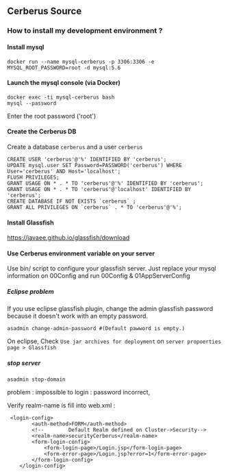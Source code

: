 ## Cerberus Source
    
### How to install my development environment ?

#### Install mysql
```
docker run --name mysql-cerberus -p 3306:3306 -e MYSQL_ROOT_PASSWORD=root -d mysql:5.6
```
#### Launch the mysql console (via Docker)
```
docker exec -ti mysql-cerberus bash
mysql --password
```
Enter the root password ('root')
#### Create the Cerberus DB
Create a database `cerberus` and a user `cerberus`

```
CREATE USER 'cerberus'@'%' IDENTIFIED BY 'cerberus';
UPDATE mysql.user SET Password=PASSWORD('cerberus') WHERE User='cerberus' AND Host='localhost';
FLUSH PRIVILEGES;
GRANT USAGE ON * . * TO 'cerberus'@'%' IDENTIFIED BY 'cerberus';
GRANT USAGE ON * . * TO 'cerberus'@'localhost' IDENTIFIED BY 'cerberus';
CREATE DATABASE IF NOT EXISTS `cerberus` ;
GRANT ALL PRIVILEGES ON `cerberus` . * TO 'cerberus'@'%';
```

#### Install Glassfish

https://javaee.github.io/glassfish/download


#### Use Cerberus environment variable on your server 

Use bin/ script to configure your glassfish server. Just replace your mysql information on 00Config and run 00Config & 01AppServerConfig

##### Eclipse problem
If you use eclipse glassfish plugin, change the admin glassfish password because it doesn't work with an empty password.

```
asadmin change-admin-password #(Default pawword is empty.)
```  

On eclipse, Check `Use jar archives for deployment` on `server propoerties page > Glassfish`

##### stop server
```
asadmin stop-domain
```



problem : impossible to login : password incorrect,

Verify realm-name is fill into web.xml :

```
 <login-config>
        <auth-method>FORM</auth-method>
        <!--        Default Realm defined on Cluster->Security-->
        <realm-name>securityCerberus</realm-name>
        <form-login-config>
            <form-login-page>/Login.jsp</form-login-page>
            <form-error-page>/Login.jsp?error=1</form-error-page>
        </form-login-config>
    </login-config>
```


